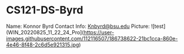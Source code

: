 # CS121-DS-Byrd
Name: Konnor Byrd 
Contact Info: Knbyrd@bsu.edu
Picture: 
![test](WIN_20220825_11_22_24_Pro](https://user-images.githubusercontent.com/112116507/186738622-21bc1cca-860e-4e46-8f48-2c6d5e921315.jpg)
